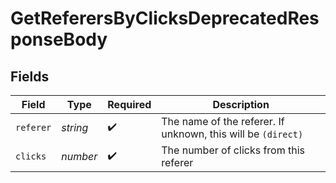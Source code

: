 # GetReferersByClicksDeprecatedResponseBody


## Fields

| Field                                                        | Type                                                         | Required                                                     | Description                                                  |
| ------------------------------------------------------------ | ------------------------------------------------------------ | ------------------------------------------------------------ | ------------------------------------------------------------ |
| `referer`                                                    | *string*                                                     | :heavy_check_mark:                                           | The name of the referer. If unknown, this will be `(direct)` |
| `clicks`                                                     | *number*                                                     | :heavy_check_mark:                                           | The number of clicks from this referer                       |